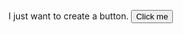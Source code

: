I just want to create a button.
<button name="button" onclick="http://www.google.com">Click me</button>
